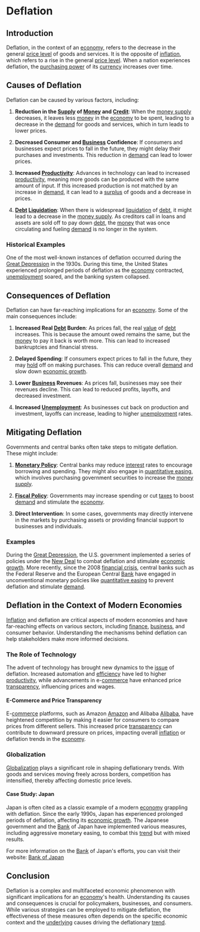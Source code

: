 # Deflation

## Introduction

Deflation, in the context of an [economy](../e/economy.md), refers to the decrease in the general [price level](../p/price_level.md) of goods and services. It is the opposite of [inflation](../i/inflation.md), which refers to a rise in the general [price level](../p/price_level.md). When a nation experiences deflation, the [purchasing power](../p/purchasing_power.md) of its [currency](../c/currency.md) increases over time.

## Causes of Deflation

Deflation can be caused by various factors, including:

1. **Reduction in the [Supply](../s/supply.md) of [Money](../m/money.md) and [Credit](../c/credit.md)**: When the [money supply](../m/money_supply.md) decreases, it leaves less [money](../m/money.md) in the [economy](../e/economy.md) to be spent, leading to a decrease in the [demand](../d/demand.md) for goods and services, which in turn leads to lower prices.

2. **Decreased Consumer and [Business](../b/business.md) Confidence**: If consumers and businesses expect prices to fall in the future, they might delay their purchases and investments. This reduction in [demand](../d/demand.md) can lead to lower prices.

3. **Increased [Productivity](../p/productivity.md)**: Advances in technology can lead to increased [productivity](../p/productivity.md), meaning more goods can be produced with the same amount of input. If this increased production is not matched by an increase in [demand](../d/demand.md), it can lead to a [surplus](../s/surplus.md) of goods and a decrease in prices.

4. **[Debt](../d/debt.md) [Liquidation](../l/liquidation.md)**: When there is widespread [liquidation](../l/liquidation.md) of [debt](../d/debt.md), it might lead to a decrease in the [money supply](../m/money_supply.md). As creditors call in loans and assets are sold off to pay down [debt](../d/debt.md), the [money](../m/money.md) that was once circulating and fueling [demand](../d/demand.md) is no longer in the system.

### Historical Examples

One of the most well-known instances of deflation occurred during the [Great Depression](../g/great_depression.md) in the 1930s. During this time, the United States experienced prolonged periods of deflation as the [economy](../e/economy.md) contracted, [unemployment](../u/unemployment.md) soared, and the banking system collapsed.

## Consequences of Deflation

Deflation can have far-reaching implications for an [economy](../e/economy.md). Some of the main consequences include:

1. **Increased Real [Debt](../d/debt.md) Burden**: As prices fall, the real [value](../v/value.md) of [debt](../d/debt.md) increases. This is because the amount owed remains the same, but the [money](../m/money.md) to pay it back is worth more. This can lead to increased bankruptcies and financial stress.

2. **Delayed Spending**: If consumers expect prices to fall in the future, they may [hold](../h/hold.md) off on making purchases. This can reduce overall [demand](../d/demand.md) and slow down [economic growth](../e/economic_growth.md).

3. **Lower [Business](../b/business.md) Revenues**: As prices fall, businesses may see their revenues decline. This can lead to reduced profits, layoffs, and decreased investment.

4. **Increased [Unemployment](../u/unemployment.md)**: As businesses cut back on production and investment, layoffs can increase, leading to higher [unemployment](../u/unemployment.md) rates.

## Mitigating Deflation

Governments and central banks often take steps to mitigate deflation. These might include:

1. **[Monetary Policy](../m/monetary_policy.md)**: Central banks may reduce [interest](../i/interest.md) rates to encourage borrowing and spending. They might also engage in [quantitative easing](../q/quantitative_easing.md), which involves purchasing government securities to increase the [money supply](../m/money_supply.md).

2. **[Fiscal Policy](../f/fiscal_policy.md)**: Governments may increase spending or cut [taxes](../t/taxes.md) to boost [demand](../d/demand.md) and stimulate the [economy](../e/economy.md).

3. **Direct Intervention**: In some cases, governments may directly intervene in the markets by purchasing assets or providing financial support to businesses and individuals.

### Examples

During the [Great Depression](../g/great_depression.md), the U.S. government implemented a series of policies under the [New Deal](../n/new_deal.md) to combat deflation and stimulate [economic growth](../e/economic_growth.md). More recently, since the 2008 [financial crisis](../f/financial_crisis.md), central banks such as the Federal Reserve and the European Central [Bank](../b/bank.md) have engaged in unconventional monetary policies like [quantitative easing](../q/quantitative_easing.md) to prevent deflation and stimulate [demand](../d/demand.md).

## Deflation in the Context of Modern Economies

[Inflation](../i/inflation.md) and deflation are critical aspects of modern economies and have far-reaching effects on various sectors, including [finance](../f/finance.md), [business](../b/business.md), and consumer behavior. Understanding the mechanisms behind deflation can help stakeholders make more informed decisions.

### The Role of Technology

The advent of technology has brought new dynamics to the [issue](../i/issue.md) of deflation. Increased automation and [efficiency](../e/efficiency.md) have led to higher [productivity](../p/productivity.md), while advancements in e-[commerce](../c/commerce.md) have enhanced price [transparency](../t/transparency.md), influencing prices and wages.

#### E-Commerce and Price Transparency

E-[commerce](../c/commerce.md) platforms, such as Amazon [Amazon](https://www.amazon.com/) and Alibaba [Alibaba](https://www.alibaba.com/), have heightened competition by making it easier for consumers to compare prices from different sellers. This increased price [transparency](../t/transparency.md) can contribute to downward pressure on prices, impacting overall [inflation](../i/inflation.md) or deflation trends in the [economy](../e/economy.md).

### Globalization

[Globalization](../g/globalization.md) plays a significant role in shaping deflationary trends. With goods and services moving freely across borders, competition has intensified, thereby affecting domestic price levels.

#### Case Study: Japan

Japan is often cited as a classic example of a modern [economy](../e/economy.md) grappling with deflation. Since the early 1990s, Japan has experienced prolonged periods of deflation, affecting its [economic growth](../e/economic_growth.md). The Japanese government and the [Bank](../b/bank.md) of Japan have implemented various measures, including aggressive monetary easing, to combat this [trend](../t/trend.md) but with mixed results.

For more information on the [Bank](../b/bank.md) of Japan's efforts, you can visit their website: [Bank of Japan](https://www.boj.or.jp/en/)

## Conclusion

Deflation is a complex and multifaceted economic phenomenon with significant implications for an [economy](../e/economy.md)'s health. Understanding its causes and consequences is crucial for policymakers, businesses, and consumers. While various strategies can be employed to mitigate deflation, the effectiveness of these measures often depends on the specific economic context and the [underlying](../u/underlying.md) causes driving the deflationary [trend](../t/trend.md).